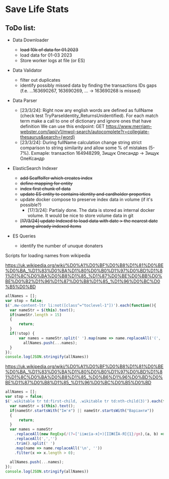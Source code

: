 ﻿
# Save Life Stats

## ToDo list:

 - Data Downloader 
	 - ~~load 10k of data for 01.2023~~ 
	 - load data for 01-03 2023
	 - Store worker logs at file (or ES)
	 
 - Data Validator
	 - filter out duplicates
	 - identify possibly missed data by finding the transactions IDs gaps (f.e. ...163690267, 163690269, ... -> 163690268 is missed)
		
- Data Parser
	- [23/3/24]: Right now any english words are defined as fullName (check test TryParseIdentity_ReturnsUnidentified). For each match term make a call to one of dictionary and ignore ones that have definition
		         We can use this endpoint: GET https://www.merriam-webster.com/lapi/v1/mwol-search/autocomplete?r=collegiate-thesaurus&search={word}
	- [23/3/24]: During fullName calculation change string strict comparison to string similarity and allow some % of mistakes (5-7%).
				 Exmaple: transaction 164948299, Зищук Олесандр -> Зищук ОлеКсандр


 - ElasticSearch Indexer
	- ~~add Scaffolfer which creates index~~
	- ~~define mapping for entity~~
	- ~~index first chunk of data~~
	- ~~update ES entity to contains identity and cardholder properties~~
	- update docker compose to preserve index data in volume (if it's possible?)
		- [17/3/24]: Partialy done. The data is stored as internal docker volume. It would be nice to store volume data in git
	- ~~[17/3/24] update Indexed to load data with date > the nearest date among already indexed items~~

 - ES Queries
	- identify the number of unuque donaters


Scripts for loading names from wikipedia

https://uk.wikipedia.org/wiki/%D0%A1%D0%BF%D0%B8%D1%81%D0%BE%D0%BA_%D1%83%D0%BA%D1%80%D0%B0%D1%97%D0%BD%D1%81%D1%8C%D0%BA%D0%B8%D1%85_%D1%87%D0%BE%D0%BB%D0%BE%D0%B2%D1%96%D1%87%D0%B8%D1%85_%D1%96%D0%BC%D0%B5%D0%BD
```js
allNames = [];
var stop = false;
$('.mw-content-ltr li:not([class^="toclevel-1"])').each(function(){
  var nameStr = $(this).text();
  if(nameStr.length > 15)
  {
	  return;
  }
  if(!stop) {
	  var names = nameStr.split(' ').map(name => name.replaceAll('(', '').replaceAll(')', '').replaceAll(',',''));
		allNames.push(...names);  
  }
});
console.log(JSON.stringify(allNames))
```

https://uk.wikipedia.org/wiki/%D0%A1%D0%BF%D0%B8%D1%81%D0%BE%D0%BA_%D1%83%D0%BA%D1%80%D0%B0%D1%97%D0%BD%D1%81%D1%8C%D0%BA%D0%B8%D1%85_%D0%B6%D1%96%D0%BD%D0%BE%D1%87%D0%B8%D1%85_%D1%96%D0%BC%D0%B5%D0%BD
```js
allNames = [];
var stop = false;
$('.wikitable tr td:first-child, .wikitable tr td:nth-child(3)').each(function(){
  var nameStr = $(this).text();
  if(nameStr.startsWith("Ім'я") || nameStr.startsWith("Варіанти"))
  {
	  return;
  }
  var names = nameStr
	.replaceAll(new RegExp(/(?=['iіжєїa-я]+)[IІЖЄЇА-Я]{1}/gm),(a, b) => ' ' + a)
	.replaceAll(',','')
	.trim().split(' ')
	.map(name => name.replaceAll('\n', ''))
	.filter(x => x.length > 0);
	
  allNames.push(...names);
});
console.log(JSON.stringify(allNames))
```
